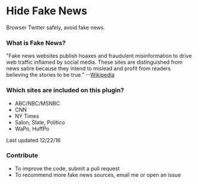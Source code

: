 # Hide Fake News
Browser Twitter safely, avoid fake news.

### What is Fake News?

"Fake news websites publish hoaxes and fraudulent misinformation to drive web traffic inflamed by social media. These sites are distinguished from news satire because they intend to mislead and profit from readers believing the stories to be true." --[Wikipedia](https://en.wikipedia.org/wiki/Fake_news_website)

### Which sites are included on this plugin?

* ABC/NBC/MSNBC
* CNN
* NY Times
* Salon, Slate, Politico
* WaPo, HuffPo

Last updated 12/22/16

### Contribute

* To improve the code, submit a pull request
* To recommend more fake news sources, email me or open an issue
